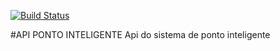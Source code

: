 [![Build Status](https://travis-ci.com/fagneravila/ponto-inteligente-api.svg?branch=main)](https://travis-ci.com/fagneravila/ponto-inteligente-api)

#API PONTO INTELIGENTE
Api do sistema de ponto inteligente

